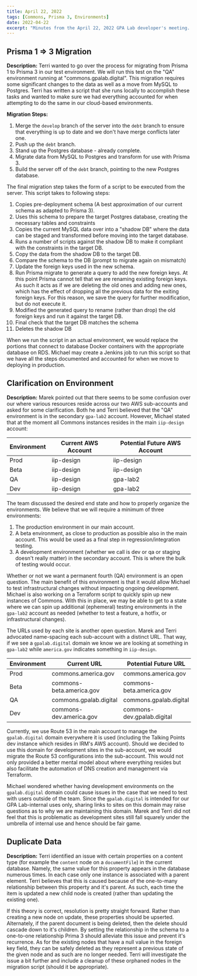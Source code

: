 ```yaml
---
title: April 22, 2022
tags: [Commons, Prisma 3, Environments]
date: 2022-04-22
excerpt: "Minutes from the April 22, 2022 GPA Lab developer's meeting. In which we eagerly await Prisma 3."
---
```


## Prisma 1 => 3 Migration

**Description:** Terri wanted to go over the process for migrating from Prisma 1 to Prisma 3 in our test environment. We will run this test on the "QA" environment running at "commons.gpalab.digital". This migration requires some significant changes to the data as well as a move from MySQL to Postgres. Terri has written a script that she runs locally to accomplish these tasks and wanted to make sure we had everything accounted for when attempting to do the same in our cloud-based environments.

**Migration Steps:**

1. Merge the `develop` branch of the server into the `debt` branch to ensure that everything is up to date and we don't have merge conflicts later one.
1. Push up the `debt` branch.
1. Stand up the Postgres database - already complete.
1. Migrate data from MySQL to Postgres and transform for use with Prisma 3.
1. Build the server off of the `debt` branch, pointing to the new Postgres database.

The final migration step takes the form of a script to be executed from the server. This script takes to following steps:

1. Copies pre-deployment schema (A best approximation of our current schema as adapted to Prisma 3).
1. Uses this schema to prepare the target Postgres database, creating the necessary tables and constraints
1. Copies the current MySQL data over into a "shadow DB" where the data can be staged and transformed before moving into the target database.
1. Runs a number of scripts against the shadow DB to make it compliant with the constraints in the target DB.
1. Copy the data from the shadow DB to the target DB.
1. Compare the schema to the DB (prompt to migrate again on mismatch)
1. Update the foreign keys used in the new schema.
1. Run Prisma migrate to generate a query to add the new foreign keys. At this point Prisma cannot tell that we are renaming existing foreign keys. As such it acts as if we are deleting the old ones and adding new ones, which has the effect of dropping all the previous data for the exiting foreign keys. For this reason, we save the query for further modification, but do not execute it.
1. Modified the generated query to rename (rather than drop) the old foreign keys and run it against the target DB.
1. Final check that the target DB matches the schema
1. Deletes the shadow DB

When we run the script in an actual environment, we would replace the portions that connect to database Docker containers with the appropriate database on RDS. Michael may create a Jenkins job to run this script so that we have all the steps documented and accounted for when we move to deploying in production.

## Clarification on Environment

**Description:** Marek pointed out that there seems to be some confusion over our where various resources reside across our two AWS sub-accounts and asked for some clarification. Both he and Terri believed that the "QA" environment is in the secondary `gpa-lab2` account. However, Michael stated that at the moment all Commons instances resides in the main `iip-design` account:

| Environment | Current AWS Account | Potential Future AWS Account |
| ----------- | ------------------- | ---------------------------- |
| Prod        | iip-design          | iip-design                   |
| Beta        | iip-design          | iip-design                   |
| QA          | iip-design          | gpa-lab2                     |
| Dev         | iip-design          | gpa-lab2                     |

The team discussed the desired end state and how to properly organize the environments. We believe that we will require a minimum of three environments:

1. The production environment in our main account.
1. A beta environment, as close to production as possible also in the main account. This would be used as a final step in regression/integration testing.
1. A development environment (whether we call is dev or qa or staging doesn't really matter) in the secondary account. This is where the bulk of testing would occur.

Whether or not we want a permanent fourth (QA) environment is an open question. The main benefit of this environment is that it would allow Michael to test infrastructural changes without impacting ongoing development. Michael is also working on a Terraform script to quickly spin up new instances of Commons. With this in place, we may be able to get to a state where we can spin up additional (ephemeral) testing environments in the `gpa-lab2` account as needed (whether to test a feature, a hotfix, or infrastructural changes).

The URLs used by each site is another open question. Marek and Terri advocated name-spacing each sub-account with a distinct URL. That way, if we see a `gpalab.digital` domain we know we are looking at something in `gpa-lab2` while `america.gov` indicates something in `iip-design`.

| Environment | Current URL              | Potential Future URL       |
| ----------- | ------------------------ | -------------------------- |
| Prod        | commons.america.gov      | commons.america.gov        |
| Beta        | commons-beta.america.gov | commons-beta.america.gov   |
| QA          | commons.gpalab.digital   | commons.gpalab.digital     |
| Dev         | commons-dev.america.gov  | commons-dev.gpalab.digital |

Currently, we use Route 53 in the main account to manage the `gpalab.digital` domain everywhere it is used (including the Talking Points dev instance which resides in IRM's AWS account). Should we decided to use this domain for development sites in the sub-account, we would migrate the Route 53 configurations into the sub-account. This would not only provided a better mental model about where everything resides but also facilitate the automation of DNS creation and management via Terraform.

Michael wondered whether having development environments on the `gpalab.digital` domain could cause issues in the case that we need to test with users outside of the team. Since the `gpalab.digital` is intended for our GPA Lab-internal uses only, sharing links to sites on this domain may raise questions as to why we are maintaining this domain. Marek and Terri did not feel that this is problematic as development sites still fall squarely under the umbrella of internal use and hence should be fair game.

## Duplicate Data

**Description:** Terri identified an issue with certain properties on a content type (for example the `content` node on a `documentFile`) in the current database. Namely, the same value for this property appears in the database numerous times. In each case only one instance is associated with a parent element. Terri believes that this is caused because of the one-to-many relationship between this property and it's parent. As such, each time the item is updated a new child node is created (rather than updating the existing one).

If this theory is correct, resolution is pretty straight forward. Rather than creating a new node on update, these properties should be upserted. Alternately, if the parent document is being deleted, then the delete should cascade down to it's children. By setting the relationship in the schema to a one-to-one relationship Prima 3 should alleviate this issue and prevent it's recurrence. As for the existing nodes that have a null value in the foreign key field, they can be safely deleted as they represent a previous state of the given node and as such are no longer needed. Terri will investigate the issue a bit further and include a cleanup of these orphaned nodes in the migration script (should it be appropriate).

